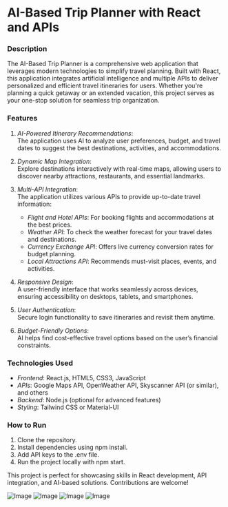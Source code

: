 # AI-Based Trip Planner with React and APIs

### Description

The AI-Based Trip Planner is a comprehensive web application that leverages modern technologies to simplify travel planning. Built with React, this application integrates artificial intelligence and multiple APIs to deliver personalized and efficient travel itineraries for users. Whether you're planning a quick getaway or an extended vacation, this project serves as your one-stop solution for seamless trip organization.

### Features

1. *AI-Powered Itinerary Recommendations*:  
   The application uses AI to analyze user preferences, budget, and travel dates to suggest the best destinations, activities, and accommodations.

2. *Dynamic Map Integration*:  
   Explore destinations interactively with real-time maps, allowing users to discover nearby attractions, restaurants, and essential landmarks.

3. *Multi-API Integration*:  
   The application utilizes various APIs to provide up-to-date travel information:
   - *Flight and Hotel APIs*: For booking flights and accommodations at the best prices.
   - *Weather API*: To check the weather forecast for your travel dates and destinations.
   - *Currency Exchange API*: Offers live currency conversion rates for budget planning.
   - *Local Attractions API*: Recommends must-visit places, events, and activities.

4. *Responsive Design*:  
   A user-friendly interface that works seamlessly across devices, ensuring accessibility on desktops, tablets, and smartphones.

5. *User Authentication*:  
   Secure login functionality to save itineraries and revisit them anytime.

6. *Budget-Friendly Options*:  
   AI helps find cost-effective travel options based on the user’s financial constraints.

### Technologies Used

- *Frontend*: React.js, HTML5, CSS3, JavaScript
- *APIs*: Google Maps API, OpenWeather API, Skyscanner API (or similar), and others
- *Backend*: Node.js (optional for advanced features)
- *Styling*: Tailwind CSS or Material-UI

### How to Run

1. Clone the repository.  
2. Install dependencies using npm install.  
3. Add API keys to the .env file.  
4. Run the project locally with npm start.

This project is perfect for showcasing skills in React development, API integration, and AI-based solutions. Contributions are welcome!



![Image](https://github.com/user-attachments/assets/0c88dce6-d10a-4d99-b3de-9d6acd557405)
![Image](https://github.com/user-attachments/assets/2205cd2d-d530-4d5a-bdfc-ae6758193e9c)
![Image](https://github.com/user-attachments/assets/8cce1ca6-c769-4c6a-83b2-b03fee3e2ced)
![Image](https://github.com/user-attachments/assets/49409059-e403-4950-9390-3bac068e7994)

